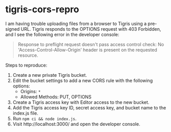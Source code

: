 # tigris-cors-repro

I am having trouble uploading files from a browser to Tigris using a pre-signed URL. Tigris responds to the OPTIONS request with 403 Forbidden, and I see the following error in the developer console:

> Response to preflight request doesn't pass access control check: No 'Access-Control-Allow-Origin' header is present on the requested resource.

Steps to reproduce:

1. Create a new private Tigris bucket.
1. Edit the bucket settings to add a new CORS rule with the following options:
   - Origins: `*`
   - Allowed Methods: PUT, OPTIONS
1. Create a Tigris access key with Editor access to the new bucket.
1. Add the Tigris access key ID, secret access key, and bucket name to the index.js file.
1. Run `npm ci && node index.js`.
1. Visit http://localhost:3000/ and open the developer console.

